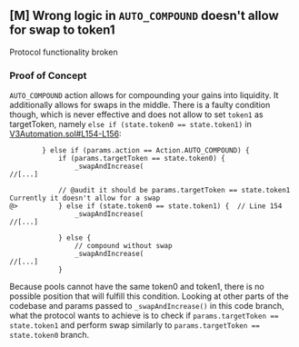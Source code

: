 ## [M] Wrong logic in `AUTO_COMPOUND` doesn't allow for swap to token1

Protocol functionality broken

### Proof of Concept

`AUTO_COMPOUND` action allows for compounding your gains into liquidity. It additionally allows for swaps in the middle. There is a faulty condition though, which is never effective and does not allow to set `token1` as targetToken, namely `else if (state.token0 == state.token1)` in [V3Automation.sol#L154-L156](repos/2024-06-krystal-defi/src/V3Automation.sol#L154-L156):

```solidity
        } else if (params.action == Action.AUTO_COMPOUND) {
            if (params.targetToken == state.token0) {
                _swapAndIncrease(
//[...]

            // @audit it should be params.targetToken == state.token1 Currently it doesn't allow for a swap
@>          } else if (state.token0 == state.token1) {  // Line 154
                _swapAndIncrease(
//[...]

            } else {
                // compound without swap
                _swapAndIncrease(
//[...]
            }
```

Because pools cannot have the same token0 and token1, there is no possible position that will fulfill this condition. Looking at other parts of the codebase and params passed to `_swapAndIncrease()` in this code branch, what the protocol wants to achieve is to check if `params.targetToken == state.token1` and perform swap similarly to `params.targetToken == state.token0` branch.



